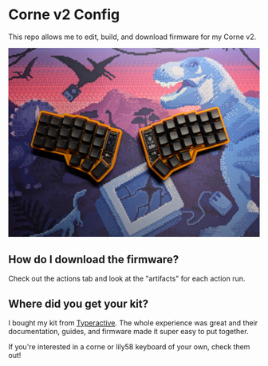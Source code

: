 # Corne v2 Config 

This repo allows me to edit, build, and download firmware for my Corne v2. 

![A wireless Corne V2 keyboard with an orange case, black blank keycaps, and nice! view microcontrollers and boards](./docs/assets/corne_v2_picture.jpg)

## How do I download the firmware?

Check out the actions tab and look at the "artifacts" for each action run. 

## Where did you get your kit?

I bought my kit from [Typeractive](https://typeractive.xyz). The whole experience was great and their documentation, guides, and firmware made it super easy to put together. 

If you're interested in a corne or lily58 keyboard of your own, check them out! 